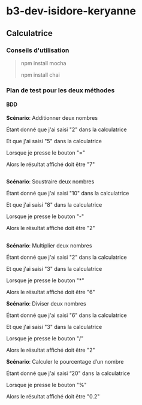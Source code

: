 # b3-dev-isidore-keryanne

## Calculatrice

### Conseils d'utilisation 

> npm install mocha
>
> npm install chai

### Plan de test pour les deux méthodes

#### BDD 

**Scénario**: Additionner deux nombres

  Étant donné que j'ai saisi "2" dans la calculatrice
  
  Et que j'ai saisi "5" dans la calculatrice
  
  Lorsque je presse le bouton "="
  
  Alors le résultat affiché doit être "7"
##

**Scénario**: Soustraire deux nombres

  Étant donné que j'ai saisi "10" dans la calculatrice
  
  Et que j'ai saisi "8" dans la calculatrice
  
  Lorsque je presse le bouton "-"
  
  Alors le résultat affiché doit être "2"
##

**Scénario**: Multiplier deux nombres

  Étant donné que j'ai saisi "2" dans la calculatrice
  
  Et que j'ai saisi "3" dans la calculatrice
  
  Lorsque je presse le bouton "*"
  
  Alors le résultat affiché doit être "6"
  

**Scénario**: Diviser deux nombres

  Étant donné que j'ai saisi "6" dans la calculatrice
  
  Et que j'ai saisi "3" dans la calculatrice
  
  Lorsque je presse le bouton "/"
  
  Alors le résultat affiché doit être "2"
  

**Scénario**: Calculer le pourcentage d’un nombre

  Étant donné que j'ai saisi “20" dans la calculatrice
  
  Lorsque je presse le bouton "%"
  
  Alors le résultat affiché doit être "0.2"

